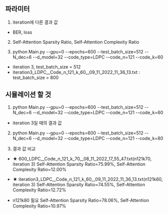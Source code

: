 ## 파라미터
1. iteration에 다른 결과 값
- BER, loss
2. Self-Attention Sparsity Ratio, Self-Attention Complexity Ratio

3. python Main.py --gpu=0 --epochs=600 --test_batch_size=512 --N_dec=6 --d_model=32 --code_type=LDPC --code_n=121 --code_k=60
- iteration 3, test_batch_size = 512
- iteration3_LDPC__Code_n_121_k_60__09_11_2022_11_36_13.txt : test_batch_size = 800

## 시뮬레이션 할 것
1. python Main.py --gpu=0 --epochs=600 --test_batch_size=512 --N_dec=6 --d_model=32 --code_type=LDPC --code_n=121 --code_k=60
- iteration 3일 때의 결과 값
2. python Main.py --gpu=0 --epochs=600 --test_batch_size=512 --N_dec=6 --d_model=32 --code_type=LDPC --code_n=121 --code_k=80

3. 결과 값 비교
- ★ 600_LDPC__Code_n_121_k_70__08_11_2022_17_55_47.txt(n121k70, iteration 3)
Self-Attention Sparsity Ratio=75.99%, Self-Attention Complexity Ratio=12.00%

- ★ iteration3_LDPC__Code_n_121_k_60__09_11_2022_11_36_13.txt(n121k60, iteration 3)
Self-Attention Sparsity Ratio=74.55%, Self-Attention Complexity Ratio=12.72%

- n121k80 필요
Self-Attention Sparsity Ratio=78.06%, Self-Attention Complexity Ratio=10.97%

